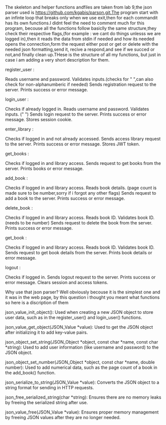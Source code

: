   The skeleton and helper functions andfiles are taken from lab 9,the json parser used is 
https://github.com/kgabis/parson.git.The program start with an infinte loop that breaks only when we use exit,then for each commandit has its own functions.I didnt feel the need to comment much for this program,
becouse all the functions follow basiclly the same structure,they check their respective flags,(for example 
: we cant do things unlesss we are logged in),then it reads the data from stdin if needed and how its needed
opens the connection,form the request either post or get or delete with the needed json formatting,send it,
recive a respond,and see if we succed or not,and finally clean up.THese is the structure of all my functions,
but just in case i am adding a very short description for them.

register_user :

Reads username and password.
Validates inputs.(checks for " ",can also check for non-alphanumberic if needed)
Sends registration request to the server.
Prints success or error message.

login_user :

Checks if already logged in.
Reads username and password.
Validates inputs. (" ")
Sends login request to the server.
Prints success or error message.
Stores session cookie.

enter_library :

Checks if logged in and not already accessed.
Sends access library request to the server.
Prints success or error message.
Stores JWT token.

get_books :

Checks if logged in and library access.
Sends request to get books from the server.
Prints books or error message.

add_book :

Checks if logged in and library access.
Reads book details. (page count is made sure to be number,sorry if i forgot any other flags)
Sends request to add a book to the server.
Prints success or error message.

delete_book :

Checks if logged in and library access.
Reads book ID.
Validates book ID.(needs to be number)
Sends request to delete the book from the server.
Prints success or error message.

get_book :

Checks if logged in and library access.
Reads book ID.
Validates book ID.
Sends request to get book details from the server.
Prints book details or error message.

logout :

Checks if logged in.
Sends logout request to the server.
Prints success or error message.
Clears session and access tokens.

Why use that json parser?
Well obviously becouse it is the simplest one and it was in the web page,
by this question i thought you meant what functions so here is a discription of them

json_value_init_object():
Used when creating a new JSON object to store user data, such as in the register_user() and login_user() functions.

json_value_get_object(JSON_Value *value):
Used to get the JSON object after initializing it to add key-value pairs.

json_object_set_string(JSON_Object *object, const char *name, const char *string):
Used to add user information (like username and password) to the JSON object.

json_object_set_number(JSON_Object *object, const char *name, double number):
Used to add numerical data, such as the page count of a book in the add_book() function.

json_serialize_to_string(JSON_Value *value):
Converts the JSON object to a string format for sending in HTTP requests.

json_free_serialized_string(char *string):
Ensures there are no memory leaks by freeing the serialized string after use.

json_value_free(JSON_Value *value):
Ensures proper memory management by freeing JSON values after they are no longer needed.